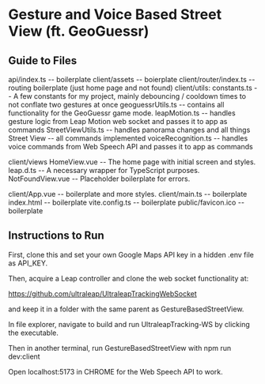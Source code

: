 # Gesture and Voice Based Street View (ft. GeoGuessr)

## Guide to Files

api/index.ts -- boilerplate
client/assets -- boierplate
client/router/index.ts -- routing boilerplate (just home page and not found)
client/utils:
constants.ts -- A few constants for my project, mainly debouncing / cooldown times to not conflate two gestures at once
geoguessrUtils.ts -- contains all functionality for the GeoGuessr game mode.
leapMotion.ts -- handles gesture logic from Leap Motion web socket and passes it to app as commands
StreetViewUtils.ts -- handles panorama changes and all things Street View -- all commands implemented
voiceRecognition.ts -- handles voice commands from Web Speech API and passes it to app as commands

client/views
HomeView.vue -- The home page with initial screen and styles.
leap.d.ts -- A necessary wrapper for TypeScript purposes.
NotFoundView.vue -- Placeholder boilerplate for errors.

client/App.vue -- boilerplate and more styles.
client/main.ts -- boilerplate
index.html -- boilerplate
vite.config.ts -- boilerplate
public/favicon.ico -- boilerplate


## Instructions to Run

First, clone this and set your own Google Maps API key in a hidden .env file as API_KEY.

Then, acquire a Leap controller and clone the web socket functionality at:

https://github.com/ultraleap/UltraleapTrackingWebSocket

and keep it in a folder with the same parent as GestureBasedStreetView.

In file explorer, navigate to build and run UltraleapTracking-WS by clicking the executable.

Then in another terminal, run GestureBasedStreetView with npm run dev:client

Open localhost:5173 in CHROME for the Web Speech API to work.
